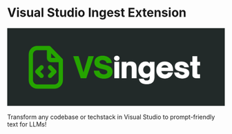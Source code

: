 # Visual Studio Ingest Extension
![Banner](assets/banner.png)

Transform any codebase or techstack in Visual Studio to prompt-friendly text for LLMs!
